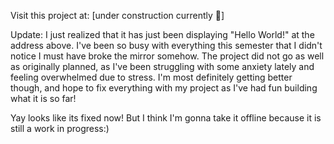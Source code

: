 
Visit this project at:
[under construction currently 🧰]


Update: I just realized that it has just been displaying "Hello World!" at the address above. I've been so busy with everything this semester that I didn't notice I must have broke the mirror somehow. The project did not go as well as originally planned, as I've been struggling with some anxiety lately and feeling overwhelmed due to stress. I'm most definitely getting better though, and hope to fix everything with my project as I've had fun building what it is so far!

Yay looks like its fixed now! But I think I'm gonna take it offline because it is still a work in progress:)